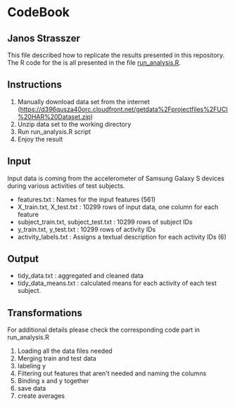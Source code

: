 CodeBook
===
Janos Strasszer
---
This file described how to replicate the results presented in this repository. The R code for the is all presented in the file [run_analysis.R](/run_analysis.R).

Instructions
---
1. Manually download data set from the internet (https://d396qusza40orc.cloudfront.net/getdata%2Fprojectfiles%2FUCI%20HAR%20Dataset.zip)
2. Unzip data set to the working directory
3. Run run_analysis.R script
4. Enjoy the result

Input
---
Input data is coming from the accelerometer of Samsung Galaxy S devices during various activities of test subjects.

* features.txt : Names for the input features (561)
* X_train.txt, X_test.txt : 10299 rows of input data, one column for each feature
* subject_train.txt, subject_test.txt : 10299 rows of subject IDs
* y_train.txt, y_test.txt : 10299 rows of activity IDs 
* activity_labels.txt : Assigns a textual description for each activity IDs (6)

Output
---
* tidy_data.txt : aggregated and cleaned data
* tidy_data_means.txt : calculated means for each activity of each test subject.

Transformations
---
For additional details please check the corresponding code part in run_analysis.R
1. Loading all the data files needed
2. Merging train and test data
3. labeling y
4. Filtering out features that aren't needed and naming the columns
5. Binding x and y together
6. save data
7. create averages
